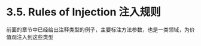 3.5. Rules of Injection 注入规则
========================

前面的章节中已经给出注释类型的例子，主要标注方法参数，也是一类领域，为价值观注入到这些类型